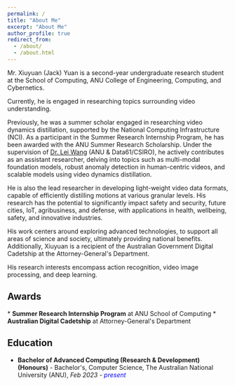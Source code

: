 ```yaml
---
permalink: /
title: "About Me"
excerpt: "About Me"
author_profile: true
redirect_from: 
  - /about/
  - /about.html
---
```


Mr. Xiuyuan (Jack) Yuan is a second-year undergraduate research student at the School of Computing, ANU College of Engineering, Computing, and Cybernetics.

Currently, he is engaged in researching topics surrounding video understanding.

Previously, he was a summer scholar engaged in researching video dynamics distillation, supported by the National Computing Infrastructure (NCI). As a participant in the Summer Research Internship Program, he has been awarded with the ANU Summer Research Scholarship. Under the supervision of [Dr. Lei Wang](https://leiwangr.github.io/) (ANU & Data61/CSIRO), he actively contributes as an assistant researcher, delving into topics such as multi-modal foundation models, robust anomaly detection in human-centric videos, and scalable models using video dynamics distillation.

He is also the lead researcher in developing light-weight video data formats, capable of efficiently distilling motions at various granular levels. His research has the potential to significantly impact safety and security, future cities, IoT, agribusiness, and defense, with applications in health, wellbeing, safety, and innovative industries.

His work centers around exploring advanced technologies, to support all areas of science and society, ultimately providing national benefits. Additionally, Xiuyuan is a recipient of the Australian Government Digital Cadetship at the Attorney-General's Department.

His research interests encompass action recognition, video image processing, and deep learning.


<h2>Awards</h2>
* <strong>Summer Research Internship Program</strong> at ANU School of Computing
* <strong>Australian Digital Cadetship</strong> at Attorney-General's Department

<h2>Education</h2>

* **Bachelor of Advanced Computing (Research & Development) (Honours)** - Bachelor's, Computer Science, The Australian National University (ANU), *Feb 2023 - <font color="blue">present</font>*
